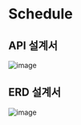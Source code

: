 # Schedule

## API 설계서
![image](https://github.com/user-attachments/assets/40a451de-399a-4284-a6d3-115a337c9fb4)

## ERD 설계서
![image](https://github.com/user-attachments/assets/aa6a9262-f73e-46c5-8d2f-e128f7930c0d)
